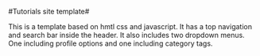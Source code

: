 #Tutorials site template#

This is a template based on hmtl css and javascript.
It has a top navigation and search bar inside the header. It also includes two dropdown menus. One including profile options and one including category tags.
